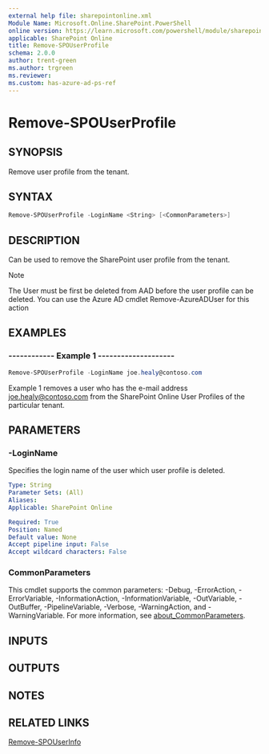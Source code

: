 ```yaml
---
external help file: sharepointonline.xml
Module Name: Microsoft.Online.SharePoint.PowerShell
online version: https://learn.microsoft.com/powershell/module/sharepoint-online/remove-spouserprofile
applicable: SharePoint Online
title: Remove-SPOUserProfile
schema: 2.0.0
author: trent-green
ms.author: trgreen
ms.reviewer:
ms.custom: has-azure-ad-ps-ref
---
```


# Remove-SPOUserProfile

## SYNOPSIS

Remove user profile from the tenant.

## SYNTAX

```powershell
Remove-SPOUserProfile -LoginName <String> [<CommonParameters>]
```

## DESCRIPTION

Can be used to remove the SharePoint user profile from the tenant.

> [!NOTE]
> The User must be first be deleted from AAD before the user profile can be deleted. You can use the Azure AD cmdlet Remove-AzureADUser for this action

## EXAMPLES

### ------------ Example 1 --------------------

```powershell
Remove-SPOUserProfile -LoginName joe.healy@contoso.com
```

Example 1 removes a user who has the e-mail address joe.healy@contoso.com from the SharePoint Online User Profiles of the particular tenant.

## PARAMETERS

### -LoginName

Specifies the login name of the user which user profile is deleted.

```yaml
Type: String
Parameter Sets: (All)
Aliases:
Applicable: SharePoint Online

Required: True
Position: Named
Default value: None
Accept pipeline input: False
Accept wildcard characters: False
```

### CommonParameters

This cmdlet supports the common parameters: -Debug, -ErrorAction, -ErrorVariable, -InformationAction, -InformationVariable, -OutVariable, -OutBuffer, -PipelineVariable, -Verbose, -WarningAction, and -WarningVariable. For more information, see [about_CommonParameters](https://go.microsoft.com/fwlink/?LinkID=113216).

## INPUTS

## OUTPUTS

## NOTES

## RELATED LINKS

[Remove-SPOUserInfo](Remove-SPOUserInfo.md)
